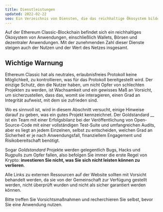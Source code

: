 ```yaml
---
title: Dienstleistungen
updated: 2022-02-22
seo: Ein Verzeichnis von Diensten, die das reichhaltige Ökosystem bilden, das auf Ethereum Classic aufbaut, einschließlich Wallets, Börsen und dezentraler Anwendungen.
---
```


Auf der Ethereum Classic-Blockchain befindet sich ein reichhaltiges Ökosystem von Anwendungen, einschließlich Wallets, Börsen und dezentraler Anwendungen. Mit der zunehmenden Zahl dieser Dienste steigen auch der Nutzen und der Wert des Netzes insgesamt.

## Wichtige Warnung

Ethereum Classic hat als neutrales, erlaubnisfreies Protokoll keine Möglichkeit, zu kontrollieren, was für das Protokoll bereitgestellt wird. Der einzige Schutz, den die Nutzer haben, um nicht Opfer von schlechten Projekten zu werden, ist Wachsamkeit und ein gewisses Maß an Vorsicht, um sicherzustellen, dass das, womit sie interagieren, einen Grad an Integrität aufweist, mit dem sie zufrieden sind.

Wo es sinnvoll ist, wird in diesem Abschnitt versucht, einige Hinweise darauf zu geben, was ein gutes Projekt kennzeichnet. Der Goldstandard __ ist ein Team mit einer Erfolgsbilanz bei der Veröffentlichung von Open-Source-Code mit einer vollständigen Test-Suite und umfangreichen Audits, aber es liegt an jedem Einzelnen, selbst zu entscheiden, welchen Grad an Sicherheit er je nach Anwendungsfall, finanziellem Engagement und Risikobereitschaft benötigt.

Sogar _Goldstandard_ Projekte werden gelegentlich Bugs, Hacks und Rugpulls zum Opfer fallen, also befolgen Sie immer die erste Regel von Krypto: **investieren Sie nicht, was Sie sich nicht leisten können zu verlieren**.

Alle Links zu externen Ressourcen auf der Website sollten mit Vorsicht behandelt werden, da sie von der Gemeinschaft zur Verfügung gestellt werden, nicht überprüft wurden und nicht als sicher garantiert werden können.

Bitte treffen Sie Vorsichtsmaßnahmen und recherchieren Sie selbst, bevor Sie eine Anwendung nutzen.
